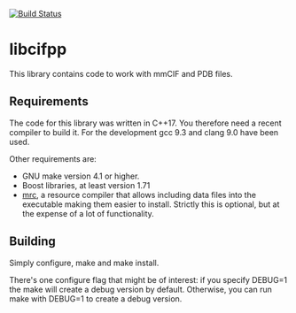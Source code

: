 [![Build Status](https://travis-ci.org/PDB-REDO/libcifpp.svg?branch=trunk)](https://travis-ci.org/PDB-REDO/libcifpp)

libcifpp
========

This library contains code to work with mmCIF and PDB files.


Requirements
------------

The code for this library was written in C++17. You therefore need a
recent compiler to build it. For the development gcc 9.3 and clang 9.0
have been used.

Other requirements are:

- GNU make version 4.1 or higher.
- Boost libraries, at least version 1.71
- [mrc](https://github.com/mhekkel/mrc), a resource compiler that
  allows including data files into the executable making them easier to
  install. Strictly this is optional, but at the expense of a lot of
  functionality.

Building
--------

Simply configure, make and make install.

There's one configure flag that might be of interest: if you specify
DEBUG=1 the make will create a debug version by default. Otherwise,
you can run make with DEBUG=1 to create a debug version.
